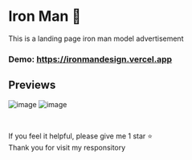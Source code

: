 # Iron Man 🤖
This is a landing page iron man model advertisement

### Demo: https://ironmandesign.vercel.app

## Previews
![image](https://user-images.githubusercontent.com/50391243/207368157-9e453f19-741b-4fc6-bcd7-dae3afd34b3c.png)
![image](https://user-images.githubusercontent.com/50391243/207368441-5598ce36-91e7-4bd8-a492-7693c97d6677.png)

<br/>

<p>If you feel it helpful, please give me 1 star ⭐ <br/>
Thank you for visit my responsitory</p>
